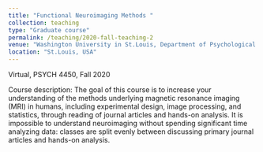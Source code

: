 ```yaml
---
title: "Functional Neuroimaging Methods "
collection: teaching
type: "Graduate course"
permalink: /teaching/2020-fall-teaching-2
venue: "Washington University in St.Louis, Department of Psychological and Brain Sciences"
location: "St.Louis, USA"
---
```

Virtual, PSYCH 4450, Fall 2020

Course description: The goal of this course is to increase your understanding of the methods underlying magnetic resonance imaging (MRI) in humans,
including experimental design, image processing, and statistics, through reading of journal articles and hands-on analysis. It is impossible to understand 
neuroimaging without spending significant time analyzing data: classes are split evenly between discussing primary journal articles and hands-on analysis. 

